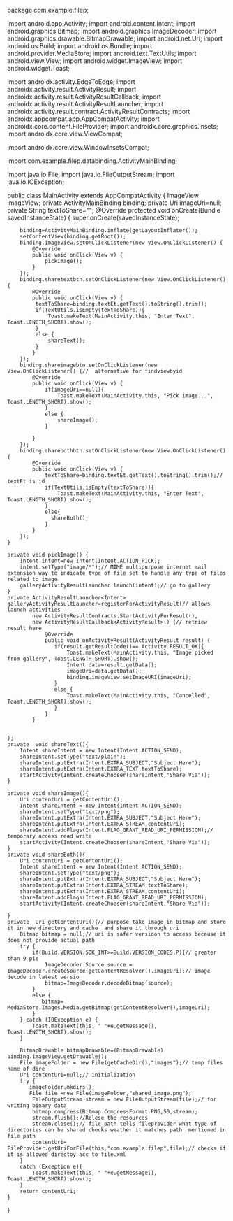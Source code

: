 package com.example.filep;

import android.app.Activity;
import android.content.Intent;
import android.graphics.Bitmap;
import android.graphics.ImageDecoder;
import android.graphics.drawable.BitmapDrawable;
import android.net.Uri;
import android.os.Build;
import android.os.Bundle;
import android.provider.MediaStore;
import android.text.TextUtils;
import android.view.View;
import android.widget.ImageView;
import android.widget.Toast;

import androidx.activity.EdgeToEdge;
import androidx.activity.result.ActivityResult;
import androidx.activity.result.ActivityResultCallback;
import androidx.activity.result.ActivityResultLauncher;
import androidx.activity.result.contract.ActivityResultContracts;
import androidx.appcompat.app.AppCompatActivity;
import androidx.core.content.FileProvider;
import androidx.core.graphics.Insets;
import androidx.core.view.ViewCompat;

import androidx.core.view.WindowInsetsCompat;

import com.example.filep.databinding.ActivityMainBinding;

import java.io.File;
import java.io.FileOutputStream;
import java.io.IOException;


public class MainActivity extends AppCompatActivity {
    ImageView imageView;
    private ActivityMainBinding binding;
private Uri imageUri=null;
private String textToShare="";
    @Override
    protected void onCreate(Bundle savedInstanceState) {
        super.onCreate(savedInstanceState);

        binding=ActivityMainBinding.inflate(getLayoutInflater());
        setContentView(binding.getRoot());
        binding.imageView.setOnClickListener(new View.OnClickListener() {
            @Override
            public void onClick(View v) {
                pickImage();
            }
        });
        binding.sharetextbtn.setOnClickListener(new View.OnClickListener() {
            @Override
            public void onClick(View v) {
             textToShare=binding.textEt.getText().toString().trim();
             if(TextUtils.isEmpty(textToShare)){
                 Toast.makeText(MainActivity.this, "Enter Text", Toast.LENGTH_SHORT).show();
             }
             else {
                 shareText();
             }
            }
        });
        binding.shareimagebtn.setOnClickListener(new View.OnClickListener() {//  alternative for findviewbyid
            @Override
            public void onClick(View v) {
                if(imageUri==null){
                    Toast.makeText(MainActivity.this, "Pick image...", Toast.LENGTH_SHORT).show();
                }
                else {
                    shareImage();
                }

            }
        });
        binding.sharebothbtn.setOnClickListener(new View.OnClickListener() {
            @Override
            public void onClick(View v) {
                textToShare=binding.textEt.getText().toString().trim();// textEt is id
                if(TextUtils.isEmpty(textToShare)){
                    Toast.makeText(MainActivity.this, "Enter Text", Toast.LENGTH_SHORT).show();
                }
                else{
                  shareBoth();
                }
            }
        });
    }

    private void pickImage() {
        Intent intent=new Intent(Intent.ACTION_PICK);
        intent.setType("image/*");// MIME multipurpose internet mail extension way to indicate type of file set to handle any type of files related to image
        galleryActivityResultLauncher.launch(intent);// go to gallery
    }
    private ActivityResultLauncher<Intent> galleryActivityResultLauncher=registerForActivityResult(// allows launch activities
            new ActivityResultContracts.StartActivityForResult(),
            new ActivityResultCallback<ActivityResult>() {// retriew result here
                @Override
                public void onActivityResult(ActivityResult result) {
                   if(result.getResultCode()== Activity.RESULT_OK){
                       Toast.makeText(MainActivity.this, "Image picked from gallery", Toast.LENGTH_SHORT).show();
                       Intent data=result.getData();
                       imageUri=data.getData();
                       binding.imageView.setImageURI(imageUri);
                   }
                   else {
                       Toast.makeText(MainActivity.this, "Cancelled", Toast.LENGTH_SHORT).show();
                   }
                }
            }


    );
    private  void shareText(){
        Intent shareIntent = new Intent(Intent.ACTION_SEND);
        shareIntent.setType("text/plain");
        shareIntent.putExtra(Intent.EXTRA_SUBJECT,"Subject Here");
        shareIntent.putExtra(Intent.EXTRA_TEXT,textToShare);
        startActivity(Intent.createChooser(shareIntent,"Share Via"));
    }

    private void shareImage(){
        Uri contentUri = getContentUri();
        Intent shareIntent = new Intent(Intent.ACTION_SEND);
        shareIntent.setType("text/png");
        shareIntent.putExtra(Intent.EXTRA_SUBJECT,"Subject Here");
        shareIntent.putExtra(Intent.EXTRA_STREAM,contentUri);
        shareIntent.addFlags(Intent.FLAG_GRANT_READ_URI_PERMISSION);// temporary access read write
        startActivity(Intent.createChooser(shareIntent,"Share Via"));
    }
    private void shareBoth(){
        Uri contentUri = getContentUri();
        Intent shareIntent = new Intent(Intent.ACTION_SEND);
        shareIntent.setType("text/png");
        shareIntent.putExtra(Intent.EXTRA_SUBJECT,"Subject Here");
        shareIntent.putExtra(Intent.EXTRA_STREAM,textToShare);
        shareIntent.putExtra(Intent.EXTRA_STREAM,contentUri);
        shareIntent.addFlags(Intent.FLAG_GRANT_READ_URI_PERMISSION);
        startActivity(Intent.createChooser(shareIntent,"Share Via"));

    }
    private  Uri getContentUri(){// purpose take image in bitmap and store it in new directory and cache  and share it through uri
        Bitmap bitmap = null;// uri is safer versioon to access because it does not provide actual path
        try {
            if(Build.VERSION.SDK_INT>=Build.VERSION_CODES.P){// greater than 9 pie
                ImageDecoder.Source source = ImageDecoder.createSource(getContentResolver(),imageUri);// image decode in latest versio
                bitmap=ImageDecoder.decodeBitmap(source);
            }
            else {
               bitmap= MediaStore.Images.Media.getBitmap(getContentResolver(),imageUri);
            }
        } catch (IOException e) {
            Toast.makeText(this, " "+e.getMessage(), Toast.LENGTH_SHORT).show();
        }

        BitmapDrawable bitmapDrawable=(BitmapDrawable) binding.imageView.getDrawable();
        File imageFolder = new File(getCacheDir(),"images");// temp files name of dire
        Uri contentUri=null;// initialization
        try {
           imageFolder.mkdirs();
           File file =new File(imageFolder,"shared_image.png");
            FileOutputStream stream = new FileOutputStream(file);// for writing binary data
            bitmap.compress(Bitmap.CompressFormat.PNG,50,stream);
            stream.flush();//Relese the resources
            stream.close();// file_path tells fileprovider what type of directories can be shared checks weather it matches path  mentioned in file path
            contentUri= FileProvider.getUriForFile(this,"com.example.filep",file);// checks if it is allowed directoy acc to file.xml
        }
        catch (Exception e){
            Toast.makeText(this, " "+e.getMessage(), Toast.LENGTH_SHORT).show();
        }
        return contentUri;
    }
}